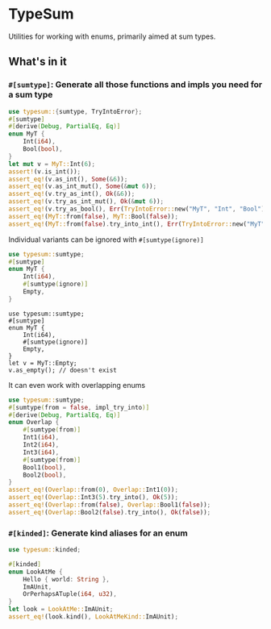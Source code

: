 # TypeSum

Utilities for working with enums, primarily aimed at sum types.

## What's in it

### `#[sumtype]`: Generate all those functions and impls you need for a sum type

```rust
use typesum::{sumtype, TryIntoError};
#[sumtype]
#[derive(Debug, PartialEq, Eq)]
enum MyT {
    Int(i64),
    Bool(bool),
}
let mut v = MyT::Int(6);
assert!(v.is_int());
assert_eq!(v.as_int(), Some(&6));
assert_eq!(v.as_int_mut(), Some(&mut 6));
assert_eq!(v.try_as_int(), Ok(&6));
assert_eq!(v.try_as_int_mut(), Ok(&mut 6));
assert_eq!(v.try_as_bool(), Err(TryIntoError::new("MyT", "Int", "Bool")));
assert_eq!(MyT::from(false), MyT::Bool(false));
assert_eq!(MyT::from(false).try_into_int(), Err(TryIntoError::new("MyT", "Bool", "Int")));
```

Individual variants can be ignored with `#[sumtype(ignore)]`

```rust
use typesum::sumtype;
#[sumtype]
enum MyT {
    Int(i64),
    #[sumtype(ignore)]
    Empty,
}
```

```rust,compile_fail
use typesum::sumtype;
#[sumtype]
enum MyT {
    Int(i64),
    #[sumtype(ignore)]
    Empty,
}
let v = MyT::Empty;
v.as_empty(); // doesn't exist
```

It can even work with overlapping enums

```rust
use typesum::sumtype;
#[sumtype(from = false, impl_try_into)]
#[derive(Debug, PartialEq, Eq)]
enum Overlap {
    #[sumtype(from)]
    Int1(i64),
    Int2(i64),
    Int3(i64),
    #[sumtype(from)]
    Bool1(bool),
    Bool2(bool),
}
assert_eq!(Overlap::from(0), Overlap::Int1(0));
assert_eq!(Overlap::Int3(5).try_into(), Ok(5));
assert_eq!(Overlap::from(false), Overlap::Bool1(false));
assert_eq!(Overlap::Bool2(false).try_into(), Ok(false));
```

### `#[kinded]`: Generate kind aliases for an enum

```rust
use typesum::kinded;

#[kinded]
enum LookAtMe {
    Hello { world: String },
    ImAUnit,
    OrPerhapsATuple(i64, u32),
}
let look = LookAtMe::ImAUnit;
assert_eq!(look.kind(), LookAtMeKind::ImAUnit);
```
